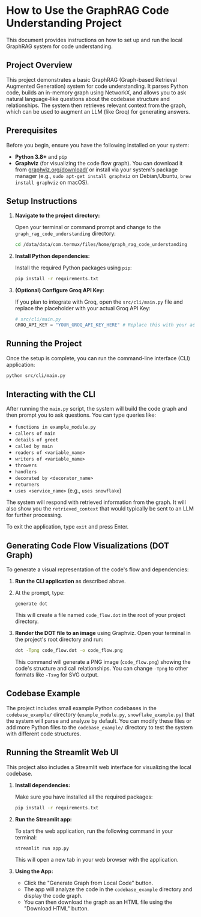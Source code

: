 # How to Use the GraphRAG Code Understanding Project

This document provides instructions on how to set up and run the local GraphRAG system for code understanding.

## Project Overview

This project demonstrates a basic GraphRAG (Graph-based Retrieval Augmented Generation) system for code understanding. It parses Python code, builds an in-memory graph using NetworkX, and allows you to ask natural language-like questions about the codebase structure and relationships. The system then retrieves relevant context from the graph, which can be used to augment an LLM (like Groq) for generating answers.

## Prerequisites

Before you begin, ensure you have the following installed on your system:

*   **Python 3.8+** and `pip`
*   **Graphviz** (for visualizing the code flow graph). You can download it from [graphviz.org/download/](https://graphviz.org/download/) or install via your system's package manager (e.g., `sudo apt-get install graphviz` on Debian/Ubuntu, `brew install graphviz` on macOS).

## Setup Instructions

1.  **Navigate to the project directory:**

    Open your terminal or command prompt and change to the `graph_rag_code_understanding` directory:
    ```bash
    cd /data/data/com.termux/files/home/graph_rag_code_understanding
    ```

2.  **Install Python dependencies:**

    Install the required Python packages using `pip`:
    ```bash
    pip install -r requirements.txt
    ```

3.  **(Optional) Configure Groq API Key:**

    If you plan to integrate with Groq, open the `src/cli/main.py` file and replace the placeholder with your actual Groq API Key:
    ```python
    # src/cli/main.py
    GROQ_API_KEY = "YOUR_GROQ_API_KEY_HERE" # Replace this with your actual key
    ```

## Running the Project

Once the setup is complete, you can run the command-line interface (CLI) application:

```bash
python src/cli/main.py
```

## Interacting with the CLI

After running the `main.py` script, the system will build the code graph and then prompt you to ask questions. You can type queries like:

*   `functions in example_module.py`
*   `callers of main`
*   `details of greet`
*   `called by main`
*   `readers of <variable_name>`
*   `writers of <variable_name>`
*   `throwers`
*   `handlers`
*   `decorated by <decorator_name>`
*   `returners`
*   `uses <service_name>` (e.g., `uses snowflake`)

The system will respond with retrieved information from the graph. It will also show you the `retrieved_context` that would typically be sent to an LLM for further processing.

To exit the application, type `exit` and press Enter.

## Generating Code Flow Visualizations (DOT Graph)

To generate a visual representation of the code's flow and dependencies:

1.  **Run the CLI application** as described above.
2.  At the prompt, type:
    ```
    generate dot
    ```
    This will create a file named `code_flow.dot` in the root of your project directory.

3.  **Render the DOT file to an image** using Graphviz. Open your terminal in the project's root directory and run:
    ```bash
    dot -Tpng code_flow.dot -o code_flow.png
    ```
    This command will generate a PNG image (`code_flow.png`) showing the code's structure and call relationships. You can change `-Tpng` to other formats like `-Tsvg` for SVG output.

## Codebase Example

The project includes small example Python codebases in the `codebase_example/` directory (`example_module.py`, `snowflake_example.py`) that the system will parse and analyze by default. You can modify these files or add more Python files to the `codebase_example/` directory to test the system with different code structures.

## Running the Streamlit Web UI

This project also includes a Streamlit web interface for visualizing the local codebase.

1.  **Install dependencies:**

    Make sure you have installed all the required packages:
    ```bash
    pip install -r requirements.txt
    ```

2.  **Run the Streamlit app:**

    To start the web application, run the following command in your terminal:
    ```bash
    streamlit run app.py
    ```

    This will open a new tab in your web browser with the application.

3.  **Using the App:**

    -   Click the "Generate Graph from Local Code" button.
    -   The app will analyze the code in the `codebase_example` directory and display the code graph.
    -   You can then download the graph as an HTML file using the "Download HTML" button.